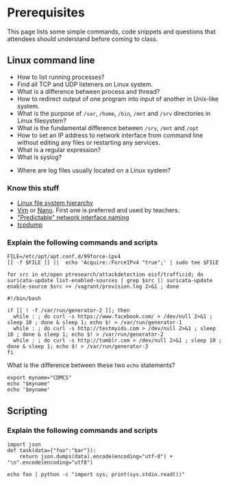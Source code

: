 # Prerequisites

This page lists some simple commands, code snippets and questions that attendees should understand before coming to class.

## Linux command line

  * How to list running processes?
  * Find all TCP and UDP listeners on Linux system.
  * What is a difference between process and thread?
  * How to redirect output of one program into input of another in Unix-like system.
  * What is the purpose of `/var`, `/home`, `/bin`, `/mnt` and `/srv` directories in Linux filesystem?
  * What is the fundamental difference between `/srv`, `/mnt` and `/opt`
  * How to set an IP address to network interface from command line without editing any files or restarting any services.
  * What is a regular expression?
  * What is syslog?
  - Where are log files usually located on a Linux system?

### Know this stuff

  * [Linux file system hierarchy](http://www.tldp.org/LDP/Linux-Filesystem-Hierarchy/html/)
  * [Vim](https://www.vim.org/) or [Nano](https://www.nano-editor.org/). First one is preferred and used by teachers.
  * ["Predictable" network interface naming](https://www.freedesktop.org/wiki/Software/systemd/PredictableNetworkInterfaceNames/)
  * [tcpdump](https://www.tcpdump.org/manpages/tcpdump.1.html)

### Explain the following commands and scripts

```
FILE=/etc/apt/apt.conf.d/99force-ipv4
[[ -f $FILE ]] ||  echo 'Acquire::ForceIPv4 "true";' | sudo tee $FILE
```

```
for src in et/open ptresearch/attackdetection oisf/trafficid; do suricata-update list-enabled-sources | grep $src || suricata-update enable-source $src >> /vagrant/provision.log 2>&1 ; done
```

```
#!/bin/bash

if [[ ! -f /var/run/generator-2 ]]; then
  while : ; do curl -s https://www.facebook.com/ > /dev/null 2>&1 ; sleep 10 ; done & sleep 1; echo $! > /var/run/generator-1
  while : ; do curl -s http://testmyids.com > /dev/null 2>&1 ; sleep 10 ; done & sleep 1; echo $! > /var/run/generator-2
  while : ; do curl -s http://tumblr.com > /dev/null 2>&1 ; sleep 10 ; done & sleep 1; echo $! > /var/run/generator-3
fi
```

What is the difference between these two `echo` statements?
```
export myname="CDMCS"
echo "$myname"
echo '$myname'
```

## Scripting

### Explain the following commands and scripts

```
import json
def task(data={"foo":"bar"}):
    return json.dumps(data).encode(encoding="utf-8") + "\n".encode(encoding="utf8")
```

```
echo foo | python -c "import sys; print(sys.stdin.read())"
```
